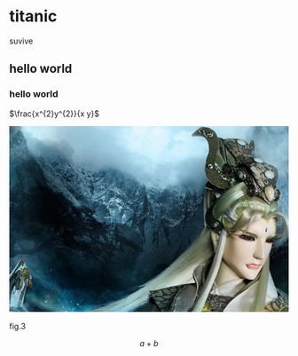 # titanic
suvive


## hello world

### hello world

$\frac{x^{2}y^{2}}{x y}$

![kk](https://github.com/Kuan-Ru-Chiou/Pic/blob/master/20160902-013423_U1004_M192704_adb9.jpg)

fig.3



<script type="text/javascript" src="http://cdn.mathjax.org/mathjax/latest/MathJax.js?config=default"></script>


$$a + b$$
